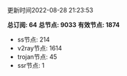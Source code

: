 更新时间2022-08-28 21:23:53

**总订阅: 64**
**总节点: 9033**
**有效节点: 1874**
- ss节点: 214
- v2ray节点: 1614
- trojan节点: 45
- ssr节点: 1
